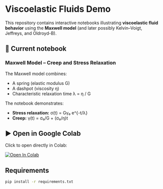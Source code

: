 # Viscoelastic Fluids Demo

This repository contains interactive notebooks illustrating **viscoelastic fluid behavior** using the **Maxwell model** (and later possibly Kelvin–Voigt, Jeffreys, and Oldroyd-B).

## 📘 Current notebook
### Maxwell Model – Creep and Stress Relaxation
The Maxwell model combines:
- A spring (elastic modulus G)
- A dashpot (viscosity η)
- Characteristic relaxation time λ = η / G

The notebook demonstrates:
- **Stress relaxation:** σ(t) = Gγ₀ e^{-t/λ}
- **Creep:** γ(t) = σ₀/G + (σ₀/η)t

## ▶️ Open in Google Colab
Click to open directly in Colab:

[![Open In Colab](https://colab.research.google.com/assets/colab-badge.svg)](https://colab.research.google.com/github/lrhgit/viscoelastic-fluids-demo/blob/main/notebooks/maxwell_model.ipynb)

## Requirements
```bash
pip install -r requirements.txt
